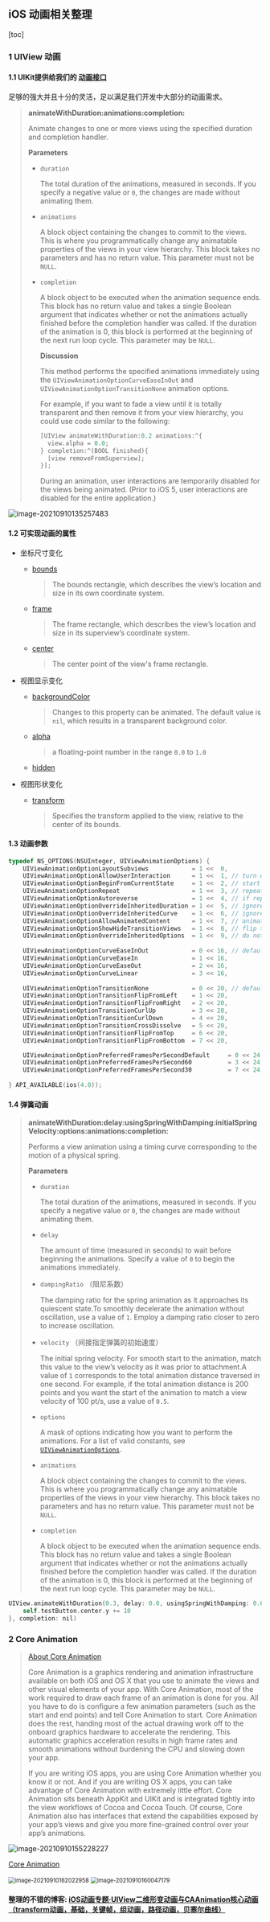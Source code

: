 ## iOS 动画相关整理

[toc]

### 1 UIView 动画

#### 1.1 UIKit提供给我们的 [动画接口](https://developer.apple.com/documentation/uikit/uiview?language=objc) 

足够的强大并且十分的灵活，足以满足我们开发中大部分的动画需求。

> **animateWithDuration:animations:completion:**
>
> Animate changes to one or more views using the specified duration and completion handler.
>
> **Parameters**
>
> - `duration`
>
>   The total duration of the animations, measured in seconds. If you specify a negative value or `0`, the changes are made without animating them.
>
> - `animations`
>
>   A block object containing the changes to commit to the views. This is where you programmatically change any animatable properties of the views in your view hierarchy. This block takes no parameters and has no return value. This parameter must not be `NULL`.
>
> - `completion`
>
>   A block object to be executed when the animation sequence ends. This block has no return value and takes a single Boolean argument that indicates whether or not the animations actually finished before the completion handler was called. If the duration of the animation is 0, this block is performed at the beginning of the next run loop cycle. This parameter may be `NULL`.
>   
>   
>   
>   **Discussion**
>   
>   This method performs the specified animations immediately using the `UIViewAnimationOptionCurveEaseInOut` and `UIViewAnimationOptionTransitionNone` animation options. 
>   
>   For example, if you want to fade a view until it is totally transparent and then remove it from your view hierarchy, you could use code similar to the following:
>   
>   ```objective-c
>   [UIView animateWithDuration:0.2 animations:^{
>     view.alpha = 0.0;
>   } completion:^(BOOL finished){ 
>     [view removeFromSuperview]; 
>   }];
>   ```
>   
>   During an animation, user interactions are temporarily disabled for the views being animated. (Prior to iOS 5, user interactions are disabled for the entire application.)

![image-20210910135257483](../../assets/image-20210910135257483.png)



#### 1.2 可实现动画的属性

- 坐标尺寸变化

  - [bounds](https://developer.apple.com/documentation/uikit/uiview/1622580-bounds?language=objc)

    > The bounds rectangle, which describes the view’s location and size in its own coordinate system.

  - [frame](https://developer.apple.com/documentation/uikit/uiview/1622621-frame?language=objc)

    > The frame rectangle, which describes the view’s location and size in its superview’s coordinate system.

  - [center](https://developer.apple.com/documentation/uikit/uiview/1622627-center?language=objc)

    > The center point of the view's frame rectangle.

- 视图显示变化

  - [backgroundColor](https://developer.apple.com/documentation/uikit/uiview/1622591-backgroundcolor?language=objc)

    > Changes to this property can be animated. The default value is `nil`, which results in a transparent background color.

  - [alpha](https://developer.apple.com/documentation/uikit/uiview/1622417-alpha?language=objc)

    > a floating-point number in the range `0.0` to `1.0`

  - [hidden](https://developer.apple.com/documentation/uikit/uiview/1622585-hidden?language=objc)

- 视图形状变化

  - [transform](https://developer.apple.com/documentation/uikit/uiview/1622459-transform?language=objc)

    > Specifies the transform applied to the view, relative to the center of its bounds.



#### 1.3 动画参数

```objective-c
typedef NS_OPTIONS(NSUInteger, UIViewAnimationOptions) {
    UIViewAnimationOptionLayoutSubviews            = 1 <<  0,
    UIViewAnimationOptionAllowUserInteraction      = 1 <<  1, // turn on user interaction while animating
    UIViewAnimationOptionBeginFromCurrentState     = 1 <<  2, // start all views from current value, not initial value
    UIViewAnimationOptionRepeat                    = 1 <<  3, // repeat animation indefinitely
    UIViewAnimationOptionAutoreverse               = 1 <<  4, // if repeat, run animation back and forth
    UIViewAnimationOptionOverrideInheritedDuration = 1 <<  5, // ignore nested duration
    UIViewAnimationOptionOverrideInheritedCurve    = 1 <<  6, // ignore nested curve
    UIViewAnimationOptionAllowAnimatedContent      = 1 <<  7, // animate contents (applies to transitions only)
    UIViewAnimationOptionShowHideTransitionViews   = 1 <<  8, // flip to/from hidden state instead of adding/removing
    UIViewAnimationOptionOverrideInheritedOptions  = 1 <<  9, // do not inherit any options or animation type
    
    UIViewAnimationOptionCurveEaseInOut            = 0 << 16, // default
    UIViewAnimationOptionCurveEaseIn               = 1 << 16,
    UIViewAnimationOptionCurveEaseOut              = 2 << 16,
    UIViewAnimationOptionCurveLinear               = 3 << 16,
    
    UIViewAnimationOptionTransitionNone            = 0 << 20, // default
    UIViewAnimationOptionTransitionFlipFromLeft    = 1 << 20,
    UIViewAnimationOptionTransitionFlipFromRight   = 2 << 20,
    UIViewAnimationOptionTransitionCurlUp          = 3 << 20,
    UIViewAnimationOptionTransitionCurlDown        = 4 << 20,
    UIViewAnimationOptionTransitionCrossDissolve   = 5 << 20,
    UIViewAnimationOptionTransitionFlipFromTop     = 6 << 20,
    UIViewAnimationOptionTransitionFlipFromBottom  = 7 << 20,

    UIViewAnimationOptionPreferredFramesPerSecondDefault     = 0 << 24,
    UIViewAnimationOptionPreferredFramesPerSecond60          = 3 << 24,
    UIViewAnimationOptionPreferredFramesPerSecond30          = 7 << 24,
    
} API_AVAILABLE(ios(4.0));
```



#### 1.4 弹簧动画

> **animateWithDuration:delay:usingSpringWithDamping:initialSpringVelocity:options:animations:completion:**
>
> Performs a view animation using a timing curve corresponding to the motion of a physical spring.
>
> **Parameters**
>
> - `duration`
>
>   The total duration of the animations, measured in seconds. If you specify a negative value or `0`, the changes are made without animating them.
>
> - `delay`
>
>   The amount of time (measured in seconds) to wait before beginning the animations. Specify a value of `0` to begin the animations immediately.
>
> - `dampingRatio` （阻尼系数）
>
>   The damping ratio for the spring animation as it approaches its quiescent state.To smoothly decelerate the animation without oscillation, use a value of `1`. Employ a damping ratio closer to zero to increase oscillation.
>
> - `velocity` （间接指定弹簧的初始速度）
>
>   The initial spring velocity. For smooth start to the animation, match this value to the view’s velocity as it was prior to attachment.A value of `1` corresponds to the total animation distance traversed in one second. For example, if the total animation distance is 200 points and you want the start of the animation to match a view velocity of 100 pt/s, use a value of `0.5`.
>
> - `options`
>
>   A mask of options indicating how you want to perform the animations. For a list of valid constants, see [`UIViewAnimationOptions`](https://developer.apple.com/documentation/uikit/uiviewanimationoptions?language=objc).
>
> - `animations`
>
>   A block object containing the changes to commit to the views. This is where you programmatically change any animatable properties of the views in your view hierarchy. This block takes no parameters and has no return value. This parameter must not be `NULL`.
>
> - `completion`
>
>   A block object to be executed when the animation sequence ends. This block has no return value and takes a single Boolean argument that indicates whether or not the animations actually finished before the completion handler was called. If the duration of the animation is 0, this block is performed at the beginning of the next run loop cycle. This parameter may be `NULL`.



```objective-c
UIView.animateWithDuration(0.3, delay: 0.0, usingSpringWithDamping: 0.6, initialSpringVelocity: 0.0, options: .AllowUserInteraction, animations: {
    self.testButton.center.y += 10
}, completion: nil)
```



### 2 Core Animation

> [About Core Animation](https://developer.apple.com/library/archive/documentation/Cocoa/Conceptual/CoreAnimation_guide/Introduction/Introduction.html)
>
> Core Animation is a graphics rendering and animation infrastructure available on both iOS and OS X that you use to animate the views and other visual elements of your app. With Core Animation, most of the work required to draw each frame of an animation is done for you. All you have to do is configure a few animation parameters (such as the start and end points) and tell Core Animation to start. Core Animation does the rest, handing most of the actual drawing work off to the onboard graphics hardware to accelerate the rendering. This automatic graphics acceleration results in high frame rates and smooth animations without burdening the CPU and slowing down your app.
>
> If you are writing iOS apps, you are using Core Animation whether you know it or not. And if you are writing OS X apps, you can take advantage of Core Animation with extremely little effort. Core Animation sits beneath AppKit and UIKit and is integrated tightly into the view workflows of Cocoa and Cocoa Touch. Of course, Core Animation also has interfaces that extend the capabilities exposed by your app’s views and give you more fine-grained control over your app’s animations.

![image-20210910155228227](../../assets/image-20210910155228227.png)

[Core Animation](https://developer.apple.com/documentation/quartzcore?language=objc)

<img src="../../assets/image-20210910162022958.png" alt="image-20210910162022958" style="zoom:80%;" />

<img src="../../assets/image-20210910160047179.png" alt="image-20210910160047179" style="zoom:80%;" />



#### 整理的不错的博客: [iOS动画专题·UIView二维形变动画与CAAnimation核心动画（transform动画，基础，关键帧，组动画，路径动画，贝塞尔曲线）](https://juejin.cn/post/6844903630663843847#heading-28)
